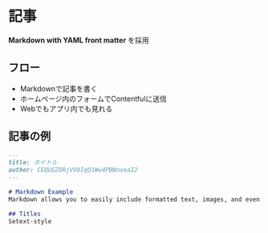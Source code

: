 # 記事
**Markdown with YAML front matter** を採用

## フロー
- Markdownで記事を書く
- ホームページ内のフォームでContentfulに送信
- Webでもアプリ内でも見れる

## 記事の例

```md
---
title: タイトル
author: CEQUGZDRjVV0IqQ1Ww4PBNnxeaI2
---

# Markdown Example
Markdown allows you to easily include formatted text, images, and even formatted Dart code in your app.

## Titles
Setext-style